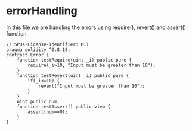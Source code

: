 # errorHandling
In this file we are handling the errors using require(), revert() and assert() function.
```
// SPDX-License-Identifier: MIT
pragma solidity ^0.8.18;
contract Error {
    function testRequire(uint _i) public pure {
        require(_i>10, "Input must be greater than 10");
    }
    function testRevert(uint _i) public pure {
        if(_i<=10) {
            revert("Input must be greater than 10");
        }
    }
    uint public num;
    function testAssert() public view {
        assert(num==0);
    }
}
```




